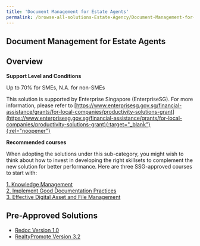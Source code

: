 ```yaml
---
title: 'Document Management for Estate Agents'
permalink: /browse-all-solutions-Estate-Agency/Document-Management-for-Estate-Agents
---
```


## Document Management for Estate Agents
## Overview

**Support Level and Conditions**

Up to 70% for SMEs, N.A. for non-SMEs

This solution is supported by Enterprise Singapore (EnterpriseSG). For more information, please refer to [https://www.enterprisesg.gov.sg/financial-assistance/grants/for-local-companies/productivity-solutions-grant](https://www.enterprisesg.gov.sg/financial-assistance/grants/for-local-companies/productivity-solutions-grant){:target="_blank"}{:rel="noopener"}

**Recommended courses**

When adopting the solutions under this sub-category, you might wish to think about how to invest in developing the right skillsets to complement the new solution for better performance. Here are three SSG-approved courses to start with:

<a href='https://courses.enterprisejobskills.gov.sg/Course_Internet/CourseDetail/Knowledge-Management-2'  target='_blank' rel='noopener'>1. Knowledge Management</a><br>
<a href='https://courses.enterprisejobskills.gov.sg/Course_Internet/CourseDetail/Implement-Good-Documentation-Practices-Blended-2'  target='_blank' rel='noopener'>2. Implement Good Documentation Practices </a><br>
<a href='https://courses.enterprisejobskills.gov.sg/Course_Internet/CourseDetail/WSQ-Effective-Digital-Asset-File-Management-level-2-2'  target='_blank' rel='noopener'>3. Effective Digital Asset and File Management</a><br>

## Pre-Approved Solutions

- <a href='/productivity-solutions-grant/solutionrepo/solution1818' target='_blank'>Redoc Version 1.0</a><br>
- <a href='/productivity-solutions-grant/solutionrepo/solution2189' target='_blank'>RealtyPromote Version 3.2</a><br>
